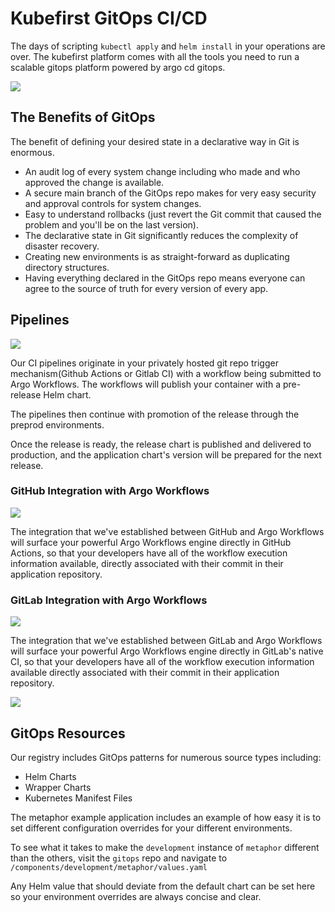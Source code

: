 # Kubefirst GitOps CI/CD

The days of scripting `kubectl apply` and `helm install` in your operations are over. The kubefirst platform comes with all the tools you need to run a scalable gitops platform powered by argo cd gitops.

![](../img/kubefirst/gitops/gitops-flow.png)

## The Benefits of GitOps

The benefit of defining your desired state in a declarative way in Git is enormous.

- An audit log of every system change including who made and who approved the change is available.
- A secure main branch of the GitOps repo makes for very easy security and approval controls for system changes.
- Easy to understand rollbacks (just revert the Git commit that caused the problem and you'll be on the last version).
- The declarative state in Git significantly reduces the complexity of disaster recovery.
- Creating new environments is as straight-forward as duplicating directory structures.
- Having everything declared in the GitOps repo means everyone can agree to the source of truth for every version of every app.

## Pipelines

![](../img/kubefirst/gitops/gitops-cicd.png)

Our CI pipelines originate in your privately hosted git repo trigger mechanism(Github Actions or Gitlab CI) with a workflow being submitted to Argo Workflows. The workflows will publish your container with a pre-release Helm chart.

The pipelines then continue with promotion of the release through the preprod environments.

Once the release is ready, the release chart is published and delivered to production, and the application chart's version will be prepared for the next release.

### GitHub Integration with Argo Workflows

![](../img/kubefirst/github/github-argo-workflow.png)

The integration that we've established between GitHub and Argo Workflows will surface your powerful Argo Workflows engine directly in GitHub Actions, so that your developers have all of the workflow execution information available, directly associated with their commit in their application repository.

### GitLab Integration with Argo Workflows

![](../img/kubefirst/gitops/gitlab-workflows-integration.png)

The integration that we've established between GitLab and Argo Workflows will surface your powerful Argo Workflows engine directly in GitLab's native CI, so that your developers have all of the workflow execution information available directly associated with their commit in their application repository.

![](../img/kubefirst/gitlab/gitlab-argo-workflow.png)

## GitOps Resources

Our registry includes GitOps patterns for numerous source types including:

- Helm Charts
- Wrapper Charts
- Kubernetes Manifest Files

The metaphor example application includes an example of how easy it is to set different configuration overrides for your different environments.

To see what it takes to make the `development` instance of `metaphor` different than the others, visit the `gitops` repo and navigate to `/components/development/metaphor/values.yaml`

Any Helm value that should deviate from the default chart can be set here so your environment overrides are always concise and clear.
